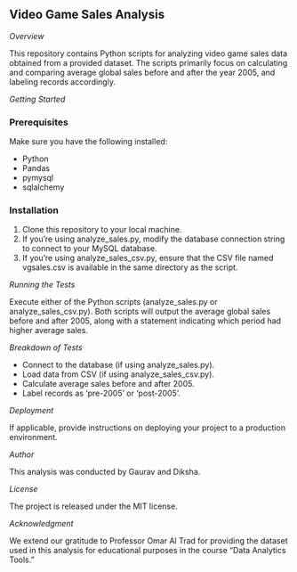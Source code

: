 ## Video Game Sales Analysis

*Overview*

This repository contains Python scripts for analyzing video game sales data obtained from a provided dataset. The scripts primarily focus on calculating and comparing average global sales before and after the year 2005, and labeling records accordingly.

*Getting Started*

### Prerequisites

Make sure you have the following installed:

- Python
- Pandas
- pymysql
- sqlalchemy

### Installation

1. Clone this repository to your local machine.
2. If you’re using analyze_sales.py, modify the database connection string to connect to your MySQL database.
3. If you’re using analyze_sales_csv.py, ensure that the CSV file named vgsales.csv is available in the same directory as the script.

*Running the Tests*

Execute either of the Python scripts (analyze_sales.py or analyze_sales_csv.py). Both scripts will output the average global sales before and after 2005, along with a statement indicating which period had higher average sales.

*Breakdown of Tests*

- Connect to the database (if using analyze_sales.py).
- Load data from CSV (if using analyze_sales_csv.py).
- Calculate average sales before and after 2005.
- Label records as ‘pre-2005’ or ‘post-2005’.

*Deployment*

If applicable, provide instructions on deploying your project to a production environment.

*Author*

This analysis was conducted by Gaurav and Diksha.

*License*

The project is released under the MIT license.

*Acknowledgment*

We extend our gratitude to Professor Omar Al Trad for providing the dataset used in this analysis for educational purposes in the course “Data Analytics Tools.”
